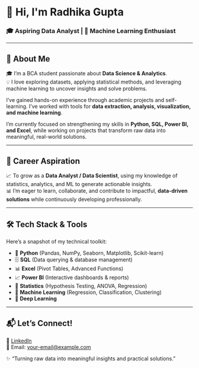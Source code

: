 # 👋 Hi, I'm Radhika Gupta

### 🎓 Aspiring Data Analyst | 🤖 Machine Learning Enthusiast

---

## 🧠 About Me
🎓 I’m a BCA student passionate about **Data Science & Analytics**.  
💡 I love exploring datasets, applying statistical methods, and leveraging machine learning to uncover insights and solve problems.  

I’ve gained hands-on experience through academic projects and self-learning. I’ve worked with tools for **data extraction, analysis, visualization, and machine learning**.  

I’m currently focused on strengthening my skills in **Python, SQL, Power BI, and Excel**, while working on projects that transform raw data into meaningful, real-world solutions.

---

## 🎯 Career Aspiration
📈 To grow as a **Data Analyst / Data Scientist**, using my knowledge of statistics, analytics, and ML to generate actionable insights.  
📊 I’m eager to learn, collaborate, and contribute to impactful, **data-driven solutions** while continuously developing professionally.

---

## 🛠️ Tech Stack & Tools
Here’s a snapshot of my technical toolkit:

- 🐍 **Python** (Pandas, NumPy, Seaborn, Matplotlib, Scikit-learn)  
- 🗄️ **SQL** (Data querying & database management)  
- 📊 **Excel** (Pivot Tables, Advanced Functions)  
- 📈 **Power BI** (Interactive dashboards & reports)  
- 📐 **Statistics** (Hypothesis Testing, ANOVA, Regression)  
- 🤖 **Machine Learning** (Regression, Classification, Clustering)  
- 🧠 **Deep Learning**  

---

## 📬 Let’s Connect!
💼 [LinkedIn](your-linkedin-url)  
💌 Email: your-email@example.com  

✨ “Turning raw data into meaningful insights and practical solutions.”

